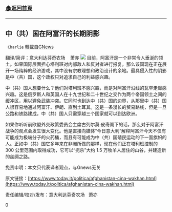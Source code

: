 ###  [:house:返回首頁](https://github.com/ourhimalayas/txt)
---


## 中（共）国在阿富汗的长期阴影
` Charlie` [轉載自GNews](https://gnews.org/zh-hans/1534279/)

翻译/简评：意大利达芬奇农场    萧亦
![](https://assets.gnews.org/wp-content/uploads/2021/09/09151.jpg)
目前，阿富汗是一个非常令人垂涎的领土。如果国际层面担心塔利班对内部敌人和反对者进行报复，那么该国现在正在展开一场纯粹的经济游戏，其中没有宗教理想和政治设计的余地。最具侵入性的阴影是中（共）国，这个政权只对追求自己的利益感兴趣。

中（共）国人想要什么？他们对塔利班不感兴趣，而是对阿富汗沿线的瓦罕走廊感兴趣。这是俄罗斯人和英国人在十九世纪和二十世纪之交作为两个帝国领土之间的缓冲区，用以避免武装冲突。它同时也到达中（共）国的边界，从那里中（共）国人很容易地通过阿富汗、伊朗、直到土耳其。这是一条漫长的贸易路线，但是一旦公路和铁路建成，中（共）国人只需穿越三个国家就可以到达欧洲。

如果你听听前欧盟外交政策委员会主席古列尔莫·皮奇阁下的话，那么对于阿富汗战争的观点会发生很大变化。他是直接向媒体“今日意大利”解释阿富汗今天不仅有可能成为极端分子的火药桶，而且有可能成为中（共）国殖民运动的下一面旗帜的人。正如中（共）国它多年来在非洲所做的那样，现在他们正在塔利班控制的 300 公里范围内取得成功，它可以“扼杀”大约 1.5 万牧羊人居住的山谷，并建造新的丝绸之路。

免责申明：本文只代表译者观点，与Gnews无关

原文链接：[https://www.today.it/politica/afghanistan-cina-wakhan.html](https://www.today.it/politica/afghanistan-cina-wakhan.html)

责任编辑/校对/发布：意大利达芬奇农场   萧亦

0

